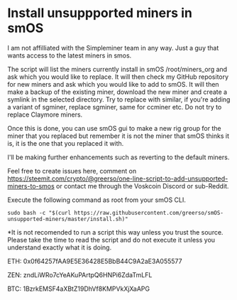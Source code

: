 # Install unsuppported miners in smOS
I am not affilliated with the Simpleminer team in any way.  Just a guy that wants access to the latest miners in smos.

The script will list the miners currently install in smOS /root/miners_org and ask which you would 
like to replace. It will then check my GitHub repository for new miners and ask which you would like 
to add to smOS. It will then make a backup of the existing miner, download the new miner and create a 
symlink in the selected directory.  Try to replace with similar, if you're adding a variant of 
sgminer, replace sgminer, same for ccminer etc.  Do not try to replace Claymore miners.

Once this is done, you can use smOS gui to make a new rig group for the miner that you replaced but remember it is not the miner that smOS thinks it is, it is the one that you replaced it with.

I'll be making further enhancements such as reverting to the default miners.

Feel free to create issues here, comment on https://steemit.com/crypto/@greerso/one-line-script-to-add-unsupported-miners-to-smos or contact me through the Voskcoin Discord or sub-Reddit.

Execute the following command as root from your smOS CLI.

```
sudo bash -c "$(curl https://raw.githubusercontent.com/greerso/smOS-unsupported-miners/master/install.sh)"
```

*It is not recomended to run a script this way unless you trust the source.  Please take the time to read the script and do not execute it unless you understand exactly what it is doing.

ETH: 0x0f64257fAA9E5E36428E5BbB44C9A2aE3A055577

ZEN: zndLiWRo7cYeAKuPArtpQ6HNPi6ZdaTmLFL

BTC: 1BzrkEMSF4aXBtZ19DhVf8KMPVkXjXaAPG
